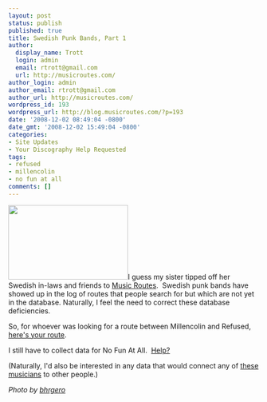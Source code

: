 ```yaml
---
layout: post
status: publish
published: true
title: Swedish Punk Bands, Part 1
author:
  display_name: Trott
  login: admin
  email: rtrott@gmail.com
  url: http://musicroutes.com/
author_login: admin
author_email: rtrott@gmail.com
author_url: http://musicroutes.com/
wordpress_id: 193
wordpress_url: http://blog.musicroutes.com/?p=193
date: '2008-12-02 08:49:04 -0800'
date_gmt: '2008-12-02 15:49:04 -0800'
categories:
- Site Updates
- Your Discography Help Requested
tags:
- refused
- millencolin
- no fun at all
comments: []
---
```

<p><img class="alignright size-medium wp-image-194" src="http://blog.musicroutes.com/wp-content/uploads/2008/12/2879862757_f12c8de423_m.jpg" alt="" width="240" height="149" />I guess my sister tipped off her Swedish in-laws and friends to <a href="http://musicroutes.com/" target="_blank">Music Routes</a>.  Swedish punk bands have showed up in the log of routes that people search for but which are not yet in the database. Naturally, I feel the need to correct these database deficiencies.</p>
<p>So, for whoever was looking for a route between Millencolin and Refused, <a href="http://musicroutes.com/route.php?musicianName=Millencolin&amp;musicianName2=Refused" target="_blank">here's your route</a>.</p>
<p>I still have to collect data for No Fun At All.  <a href="http://musicroutes.com/add.php" target="_blank">Help?</a></p>
<p>(Naturally, I'd also be interested in any data that would connect any of <a href="http://pics.yemii.com/swedish-dance-bands.html" target="_blank">these musicians</a> to other people.)</p>
<p><em>Photo by <a href="http://www.flickr.com/photos/bhrgero/" target="_blank">bhrgero</a></em></p>
